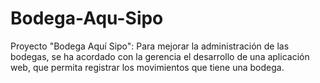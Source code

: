 # Bodega-Aqu-Sipo
Proyecto "Bodega Aquí Sipo":
Para mejorar la administración de las bodegas, se ha acordado con la gerencia el desarrollo de una aplicación web, que permita registrar los movimientos que tiene una bodega.
